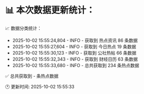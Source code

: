 📊 本次数据更新统计：
==========================

📈 数据分类统计：
- 2025-10-02 15:55:24,804 - INFO - 获取到 热点资讯 86 条数据
- 2025-10-02 15:55:27,604 - INFO - 获取到 今日热点 19 条数据
- 2025-10-02 15:55:30,123 - INFO - 获取到 公社热帖 66 条数据
- 2025-10-02 15:55:32,343 - INFO - 获取到 财经日历 63 条数据
- 2025-10-02 15:55:33,680 - INFO - 总共获取到 234 条热点数据

✅ 总共获取到 - 条热点数据

🕐 更新时间: 2025-10-02 15:55:33
